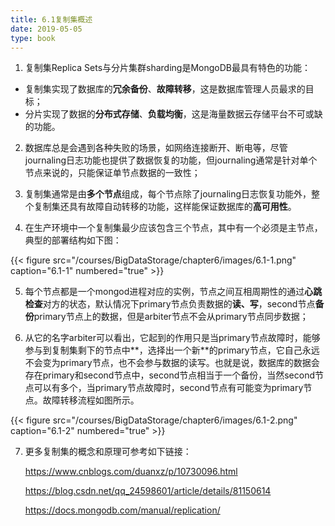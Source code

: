 ```yaml
---
title: 6.1复制集概述
date: 2019-05-05
type: book
---
```


1. 复制集Replica Sets与分片集群sharding是MongoDB最具有特色的功能：

- 复制集实现了数据库的**冗余备份**、**故障转移**，这是数据库管理人员最求的目标；
- 分片实现了数据的**分布式存储**、**负载均衡**，这是海量数据云存储平台不可或缺的功能。

2. 数据库总是会遇到各种失败的场景，如网络连接断开、断电等，尽管journaling日志功能也提供了数据恢复的功能，但journaling通常是针对单个节点来说的，只能保证单节点数据的一致性；

3. 复制集通常是由**多个节点**组成，每个节点除了journaling日志恢复功能外，整个复制集还具有故障自动转移的功能，这样能保证数据库的**高可用性**。


4. 在生产环境中一个复制集最少应该包含三个节点，其中有一个必须是主节点，典型的部署结构如下图：


{{< figure src="/courses/BigDataStorage/chapter6/images/6.1-1.png" caption="6.1-1" numbered="true" >}}

5. 每个节点都是一个mongod进程对应的实例，节点之间互相周期性的通过**心跳检查**对方的状态，默认情况下primary节点负责数据的**读、写**，second节点**备份**primary节点上的数据，但是arbiter节点不会从primary节点同步数据；

6. 从它的名字arbiter可以看出，它起到的作用只是当primary节点故障时，能够参与到复制集剩下的节点中**，选择出一个新**的primary节点，它自己永远不会变为primary节点，也不会参与数据的读写。也就是说，数据库的数据会存在primary和second节点中，second节点相当于一个备份，当然second节点可以有多个，当primary节点故障时，second节点有可能变为primary节点。故障转移流程如图所示。


{{< figure src="/courses/BigDataStorage/chapter6/images/6.1-2.png" caption="6.1-2" numbered="true" >}}

7. 更多复制集的概念和原理可参考如下链接：

   https://www.cnblogs.com/duanxz/p/10730096.html

   https://blog.csdn.net/qq_24598601/article/details/81150614

   https://docs.mongodb.com/manual/replication/

